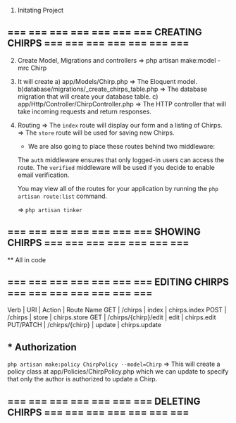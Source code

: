 1. Initating Project

## === === === === === === === CREATING CHIRPS === === === === === === ===

2. Create Model, Migrations and controllers => php artisan make:model -mrc Chirp

3. It will create
   a) app/Models/Chirp.php => The Eloquent model.
   b)database/migrations/<timestamp>\_create_chirps_table.php => The database migration that will create your database table.
   c) app/Http/Controller/ChirpController.php => The HTTP controller that will take incoming requests and return responses.

4. Routing
   => The `index` route will display our form and a listing of Chirps.
   => The `store` route will be used for saving new Chirps.

    - We are also going to place these routes behind two middleware:

    The `auth` middleware ensures that only logged-in users can access the route.
    The `verified` middleware will be used if you decide to enable email verification.

    You may view all of the routes for your application by running the `php artisan route:list` command.

    => `php artisan tinker`


## === === === === === === === SHOWING CHIRPS === === === === === === ===

** All in code

## === === === === === === === EDITING CHIRPS === === === === === === ===
Verb	    |    URI	                |        Action	    |    Route Name
GET	        |    /chirps	            |        index	    |    chirps.index
POST	    |    /chirps	            |        store	    |    chirps.store
GET	        |    /chirps/{chirp}/edit	|        edit	    |    chirps.edit
PUT/PATCH	|    /chirps/{chirp}	    |        update	    |    chirps.update


## *  Authorization
`php artisan make:policy ChirpPolicy --model=Chirp` => This will create a policy class at app/Policies/ChirpPolicy.php which we can update to specify that only the author is authorized to update a Chirp.

## === === === === === === === DELETING CHIRPS === === === === === === ===

